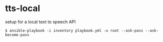 # tts-local
setup for a local text to speech API

    $ ansible-playbook -i inventory playbook.yml -u root --ask-pass --ask-become-pass
    